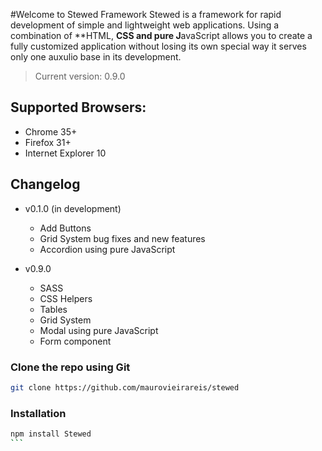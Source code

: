 #Welcome to Stewed Framework 
Stewed is a framework for rapid development of simple and lightweight web applications.
Using a combination of **HTML, **CSS and pure J**avaScript allows you to create a fully customized application without losing its own special way it serves only one auxulio base in its development.

> Current version: 0.9.0

## Supported Browsers:
- Chrome 35+
- Firefox 31+
- Internet Explorer 10

## Changelog
- v0.1.0 (in development)
	- Add Buttons
	- Grid System bug fixes and new features
	- Accordion using pure JavaScript

- v0.9.0
	- SASS
	- CSS Helpers
	- Tables 
	- Grid System
	- Modal using pure JavaScript
	- Form component

### Clone the repo using Git

```bash
git clone https://github.com/maurovieirareis/stewed
```

### Installation

``````bash
npm install Stewed
```

